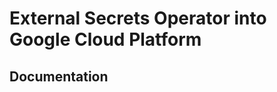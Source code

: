 # External Secrets Operator into Google Cloud Platform

## Documentation

<!-- BEGINNING OF PRE-COMMIT-TERRAFORM DOCS HOOK -->

<!-- END OF PRE-COMMIT-TERRAFORM DOCS HOOK -->
